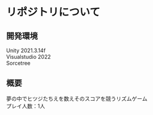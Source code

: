# リポジトリについて

## 開発環境
Unity 2021.3.14f<br>
Visualstudio 2022<br>
Sorcetree<br>

## 概要
夢の中でヒツジたちえを数えそのスコアを競うリズムゲーム<br>
プレイ人数：1人
